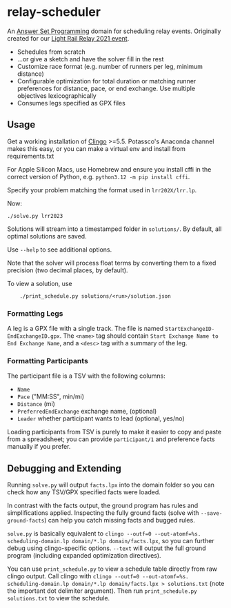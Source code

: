 # relay-scheduler

An [Answer Set Programming](https://en.wikipedia.org/wiki/Answer_set_programming) domain for scheduling relay events. Originally created for our [Light Rail Relay 2021 event](http://raceconditionrunning.com/light-rail-relay/).

* Schedules from scratch 
* ...or give a sketch and have the solver fill in the rest
* Customize race format (e.g. number of runners per leg, minimum distance)
* Configurable optimization for total duration or matching runner preferences for distance, pace, or end exchange. Use multiple objectives lexicographically
* Consumes legs specified as GPX files


## Usage

Get a working installation of [Clingo](https://github.com/potassco/clingo) >=5.5. Potassco's Anaconda channel makes this easy, or you can make a virtual env and install from requirements.txt

For Apple Silicon Macs, use Homebrew and ensure you install cffi in the correct version of Python, e.g. `python3.12 -m pip install cffi`.

Specify your problem matching the format used in `lrr202X/lrr.lp`. 

Now:

    ./solve.py lrr2023

Solutions will stream into a timestamped folder in `solutions/`. By default, all optimal solutions are saved.

Use `--help` to see additional options.

Note that the solver will process float terms by converting them to a fixed precision (two decimal places, by default).

To view a solution, use 
    
        ./print_schedule.py solutions/<run>/solution.json

### Formatting Legs

A leg is a GPX file with a single track. The file is named `StartExchangeID-EndExchangeID.gpx`. The `<name>` tag should contain `Start Exchange Name to End Exchange Name`, and a `<desc>` tag with a summary of the leg.

### Formatting Participants

The participant file is a TSV with the following columns:

* `Name`
* `Pace` ("MM:SS", min/mi)
* `Distance` (mi)
* `PreferredEndExchange` exchange name, (optional)
* `Leader` whether participant wants to lead (optional, yes/no)

Loading participants from TSV is purely to make it easier to copy and paste from a spreadsheet; you can provide `participant/1` and preference facts manually if you prefer.

## Debugging and Extending

Running `solve.py` will output `facts.lpx` into the domain folder so you can check how any TSV/GPX specified facts were loaded.

In contrast with the facts output, the ground program has rules and simplifications applied. Inspecting the fully ground facts (solve with `--save-ground-facts`) can help you catch missing facts and bugged rules. 

`solve.py` is basically equivalent to `clingo --outf=0 --out-atomf=%s. scheduling-domain.lp domain/*.lp domain/facts.lpx`, so you can further debug using clingo-specific options. `--text` will output the full ground program (including expanded optimization directives).

You can use `print_schedule.py` to view a schedule table directly from raw clingo output. Call clingo with `clingo --outf=0 --out-atomf=%s. scheduling-domain.lp domain/*.lp domain/facts.lpx > solutions.txt` (note the important dot delimiter argument). Then run `print_schedule.py solutions.txt` to view the schedule.
